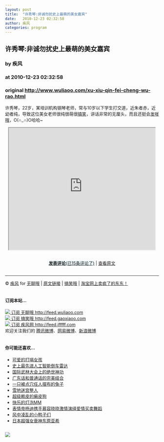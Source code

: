 ```yaml
---
layout: post
title:  "许秀琴:非诚勿扰史上最萌的美女嘉宾"
date:   2010-12-23 02:32:58
author: 疾风
categories: program
---
```


## 许秀琴:非诚勿扰史上最萌的美女嘉宾
### by 疾风
### at 2010-12-23 02:32:58
### original <http://www.wuliaoo.com/xu-xiu-qin-fei-cheng-wu-rao.html>

<p>许秀琴，22岁，某培训机构钢琴老师，常与10岁以下学生打交道，近朱者赤，近幼者纯，导致这位美女老师很纯很萌很<span><a href="http://www.wuliaoo.com" title="搞笑">搞笑</a></span>，讲话非常的无厘头，而且还挺会<a href="http://www.wuliaoo.com/603.html">发嗲哦</a>，O(∩_∩)O哈哈~</p><p><center><iframe src="http://reader.googleusercontent.com/reader/embediframe?src=http://player.youku.com/player.php/sid/XMjMxMzE2MDE2/v.swf&amp;width=480&amp;height=400" width="480" height="400"></iframe></center></p> <br><center><a href="http://www.wuliaoo.com/xu-xiu-qin-fei-cheng-wu-rao.html#comments" style="background:#ecfbff"><strong>发表评论</strong>(已15条评论了)</a> | <a href="http://www.wuliaoo.com/xu-xiu-qin-fei-cheng-wu-rao.html">查看原文</a></center> <br><hr> © <a href="http://www.jfffff.com">疾风</a> for <a href="http://www.wuliaoo.com">无聊哦</a> | <a href="http://www.wuliaoo.com/xu-xiu-qin-fei-cheng-wu-rao.html">原文链接</a> | <a href="http://gaoxiaoo.com">搞笑哦</a> | <a href="http://www.tt9t.com">淘宝网上卖疯了的东东！</a> <br><br><h4>订阅本站…</h4> <a href="http://feed.wuliaoo.com"><img border="0" src="http://www.wuliaoo.com/wp-content/themes/wuliaoo/images/rss.png"> 订阅 无聊哦 http://feed.wuliaoo.com</a> <br> <a href="http://feed.gaoxiaoo.com"><img border="0" src="http://www.wuliaoo.com/wp-content/themes/wuliaoo/images/rss.png"> 订阅 搞笑哦 http://feed.gaoxiaoo.com</a> <br> <a href="http://feed.jfffff.com"><img border="0" src="http://www.wuliaoo.com/wp-content/themes/wuliaoo/images/rss.png"> 订阅 疾风网 http://feed.jfffff.com</a><br> 欢迎关注我们的 <a href="http://t.qq.com/jifengwuliaoo">腾讯微博</a>、<a href="http://t.163.com/wuliaoo">网易微博</a>、<a href="http://t.sina.com.cn/wuliaoo">新浪微博</a> <br><br><h4>你可能还喜欢…</h4><ul><li><a href="http://www.wuliaoo.com/ke-ai-nv-hai-ke-le.html">可爱的打嗝女孩</a></li><li><a href="http://www.wuliaoo.com/zhi-neng-lei-da.html">史上最先进人工智能倒车雷达</a></li><li><a href="http://www.wuliaoo.com/jue-shi-shen-gong.html">国际武林大会上的绝世神功</a></li><li><a href="http://www.wuliaoo.com/guang-dong-pu-tong-hua.html">广东话和普通话的完美结合</a></li><li><a href="http://www.wuliaoo.com/dian-xue-tu-zi.html">一只被点穴任人摆布的兔子</a></li><li><a href="http://www.wuliaoo.com/xue-di-mi-gong.html">雪地迷宫整人</a></li><li><a href="http://www.wuliaoo.com/lai-pi-gou.html">超级赖皮的癞皮狗</a></li><li><a href="http://www.wuliaoo.com/kuai-le-mm.html">快乐的灯泡MM</a></li><li><a href="http://www.wuliaoo.com/yang-di-ai-qing-mai-mai.html">表情帝杨迪携手慕容晓晓激情演绎爱情买卖舞蹈</a></li><li><a href="http://www.wuliaoo.com/feng-ya-zi.html">风中凌乱的小鸭子们</a></li><li><a href="http://www.wuliaoo.com/ri-ben-shuai-shen.html">日本超强女衰神东原亚希</a></li></ul><img src="http://www1.feedsky.com/t1/452830474/wuliaoo/feedsky/s.gif?r=http://www.wuliaoo.com/xu-xiu-qin-fei-cheng-wu-rao.html" border="0" height="0" width="0"><p><a href="http://www1.feedsky.com/r/l/feedsky/wuliaoo/452830474/art01.html"><img border="0" ismap src="http://www1.feedsky.com/r/i/feedsky/wuliaoo/452830474/art01.gif"></a></p>